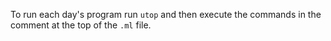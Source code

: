 To run each day's program run `utop` and then execute the commands in the comment at the top of the `.ml` file.
